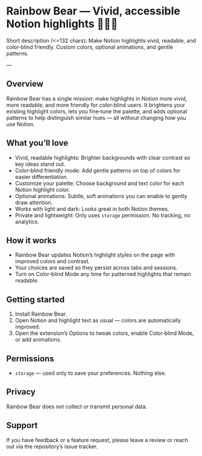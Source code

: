 # Rainbow Bear — Vivid, accessible Notion highlights 🐻‍❄️🌈

Short description (<=132 chars):
Make Notion highlights vivid, readable, and color‑blind friendly. Custom colors, optional animations, and gentle patterns.

—

## Overview

Rainbow Bear has a single mission: make highlights in Notion more vivid, more readable, and more friendly for color‑blind users. It brightens your existing highlight colors, lets you fine‑tune the palette, and adds optional patterns to help distinguish similar hues — all without changing how you use Notion.

## What you’ll love

- Vivid, readable highlights: Brighter backgrounds with clear contrast so key ideas stand out.
- Color‑blind friendly mode: Add gentle patterns on top of colors for easier differentiation.
- Customize your palette: Choose background and text color for each Notion highlight color.
- Optional animations: Subtle, soft animations you can enable to gently draw attention.
- Works with light and dark: Looks great in both Notion themes.
- Private and lightweight: Only uses `storage` permission. No tracking, no analytics.

## How it works

- Rainbow Bear updates Notion’s highlight styles on the page with improved colors and contrast.
- Your choices are saved so they persist across tabs and sessions.
- Turn on Color‑blind Mode any time for patterned highlights that remain readable.

## Getting started

1. Install Rainbow Bear.
2. Open Notion and highlight text as usual — colors are automatically improved.
3. Open the extension’s Options to tweak colors, enable Color‑blind Mode, or add animations.

## Permissions

- `storage` — used only to save your preferences. Nothing else.

## Privacy

Rainbow Bear does not collect or transmit personal data.

## Support

If you have feedback or a feature request, please leave a review or reach out via the repository’s issue tracker.
